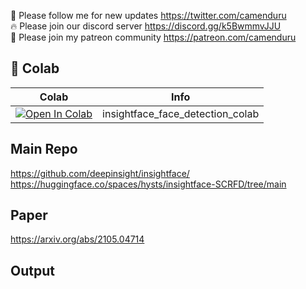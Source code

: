 🐣 Please follow me for new updates https://twitter.com/camenduru <br />
🔥 Please join our discord server https://discord.gg/k5BwmmvJJU <br />
🥳 Please join my patreon community https://patreon.com/camenduru <br />

## 🦒 Colab

| Colab | Info
| --- | --- |
[![Open In Colab](https://colab.research.google.com/assets/colab-badge.svg)](https://colab.research.google.com/github/camenduru/insightface-face-detection-colab/blob/main/insightface_face_detection_colab.ipynb) | insightface_face_detection_colab

## Main Repo
https://github.com/deepinsight/insightface/ <br />
https://huggingface.co/spaces/hysts/insightface-SCRFD/tree/main <br />

## Paper
https://arxiv.org/abs/2105.04714

## Output

